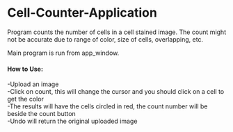# Cell-Counter-Application

Program counts the number of cells in a cell stained image. The count might not be accurate due to range of color, size of cells, overlapping, etc. 

Main program is run from app_window.

#### How to Use:
-Upload an image  
-Click on count, this will change the cursor and you should click on a cell to get the color  
-The results will have the cells circled in red, the count number will be beside the count button  
-Undo will return the original uploaded image
